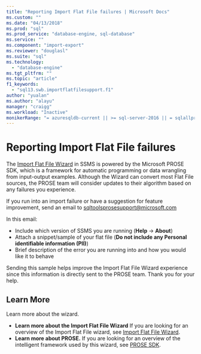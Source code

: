 ```yaml
---
title: "Reporting Import Flat File failures | Microsoft Docs"
ms.custom: ""
ms.date: "04/13/2018"
ms.prod: "sql"
ms.prod_service: "database-engine, sql-database"
ms.service: ""
ms.component: "import-export"
ms.reviewer: "douglasl"
ms.suite: "sql"
ms.technology: 
  - "database-engine"
ms.tgt_pltfrm: ""
ms.topic: "article"
f1_keywords: 
  - "sql13.swb.importflatfilesupport.f1"
author: "yualan"
ms.author: "alayu"
manager: "craigg"
ms.workload: "Inactive"
monikerRange: "= azuresqldb-current || >= sql-server-2016 || = sqlallproducts-allversions"
---
```

# Reporting Import Flat File failures

The [Import Flat File Wizard](https://docs.microsoft.com/en-us/sql/relational-databases/import-export/import-flat-file-wizard/) in SSMS is powered by the Microsoft PROSE SDK, which is a framework for automatic programming or data wrangling from input-output examples. Although the Wizard can convert most Flat File sources, the PROSE team will consider updates to their algorithm based on any failures you experience.

If you run into an import failure or have a suggestion for feature improvement, send an email to sqltoolsprosesupport@microsoft.com

In this email:
- Include which version of SSMS you are running (**Help** -> **About**)
- Attach a snippet/sample of your flat file (**Do not include any Personal identifiable information (PII)**) 
- Brief description of the error you are running into and how you would like it to behave

Sending this sample helps improve the Import Flat File Wizard experience since this information is directly sent to the PROSE team. Thank you for your help.

## Learn More

Learn more about the wizard.

- **Learn more about the Import Flat File Wizard** If you are looking for an overview of the Import Flat File wizard, see [Import Flat File Wizard](https://docs.microsoft.com/en-us/sql/relational-databases/import-export/import-flat-file-wizard/).
- **Learn more about PROSE.** If you are looking for an overview of the intelligent framework used by this wizard, see [PROSE SDK](https://microsoft.github.io/prose/).